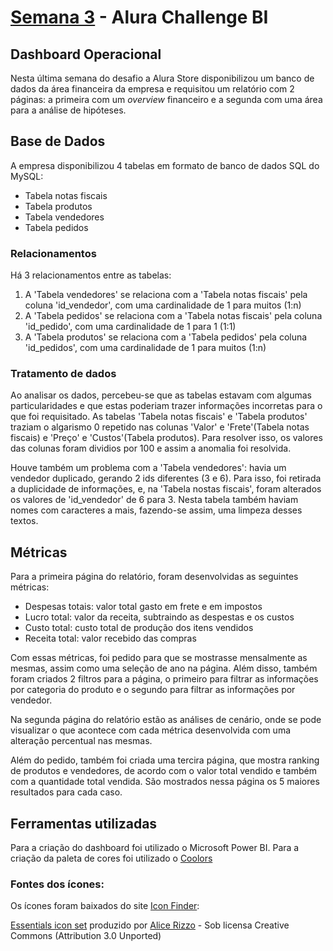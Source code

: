 # [Semana 3](https://bit.ly/Semana3_Alura) - Alura Challenge BI

## Dashboard Operacional

Nesta última semana do desafio a Alura Store disponibilizou um banco de dados da área financeira da empresa e requisitou um relatório com 2 páginas: a primeira com um *overview* financeiro e a segunda com uma área para a análise de hipóteses.

## Base de Dados

A empresa disponibilizou 4 tabelas em formato de banco de dados SQL do MySQL:

  - Tabela notas fiscais
  - Tabela produtos
  - Tabela vendedores
  - Tabela pedidos

### Relacionamentos

Há 3 relacionamentos entre as tabelas:
  
1. A 'Tabela vendedores' se relaciona com a 'Tabela notas fiscais' pela coluna 'id_vendedor', com uma cardinalidade de 1 para muitos (1:n)
2. A 'Tabela pedidos' se relaciona com a 'Tabela notas fiscais' pela coluna 'id_pedido', com uma cardinalidade de 1 para 1 (1:1)
3. A 'Tabela produtos' se relaciona com a 'Tabela pedidos' pela coluna 'id_pedidos', com uma cardinalidade de 1 para muitos (1:n)

### Tratamento de dados

  Ao analisar os dados, percebeu-se que as tabelas estavam com algumas particularidades e que estas poderiam trazer informações incorretas para o que foi requisitado. As tabelas 'Tabela notas fiscais' e 'Tabela produtos' traziam o algarismo 0 repetido nas colunas 'Valor' e 'Frete'(Tabela notas fiscais) e 'Preço' e 'Custos'(Tabela produtos). Para resolver isso, os valores das colunas foram dividios por 100 e assim a anomalia foi resolvida.
  
  Houve também um problema com a 'Tabela vendedores': havia um vendedor duplicado, gerando 2 ids diferentes (3 e 6). Para isso, foi retirada a duplicidade de informações, e, na 'Tabela nostas fiscais', foram alterados os valores de 'id_vendedor' de 6 para 3. Nesta tabela também haviam nomes com caracteres a mais, fazendo-se assim, uma limpeza desses textos.


## Métricas

Para a primeira página do relatório, foram desenvolvidas as seguintes métricas:
  
  - Despesas totais: valor total gasto em frete e em impostos
  - Lucro total: valor da receita, subtraindo as despestas e os custos
  - Custo total: custo total de produção dos itens vendidos
  - Receita total: valor recebido das compras
  
  Com essas métricas, foi pedido para que se mostrasse mensalmente as mesmas, assim como uma seleção de ano na página. Além disso, também foram criados 2 filtros para a página, o primeiro para filtrar as informações por categoria do produto e o segundo para filtrar as informações por vendedor.

Na segunda página do relatório estão as análises de cenário, onde se pode visualizar o que acontece com cada métrica desenvolvida com uma alteração percentual nas mesmas.

Além do pedido, também foi criada uma tercira página, que mostra ranking de produtos e vendedores, de acordo com o valor total vendido e também com a quantidade total vendida. São mostrados nessa página os 5 maiores resultados para cada caso.

  
## Ferramentas utilizadas
  Para a criação do dashboard foi utilizado o Microsoft Power BI. Para a criação da paleta de cores foi utilizado o [Coolors](https://coolors.co)
  
  ### Fontes dos ícones:
  
  Os ícones foram baixados do site [Icon Finder](https://www.iconfinder.com):

  [Essentials icon set](https://www.iconfinder.com/iconsets/essentials-9) produzido por [Alice Rizzo](https://www.iconfinder.com/AliceR) - Sob licensa Creative Commons (Attribution 3.0 Unported)


